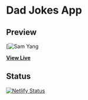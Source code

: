 # Dad Jokes App

## Preview

[![Sam Yang](https://353a23c500dde3b2ad58-c49fe7e7355d384845270f4a7a0a7aa1.ssl.cf2.rackcdn.com/5e0a54441e8eae7036254364/screenshot.png)

**[View Live ](https://samyang8989-react-dadjokes.netlify.com/)**

## Status

[![Netlify Status](https://api.netlify.com/api/v1/badges/bfa4d612-94b5-4e88-a415-a5140bed8b30/deploy-status)](https://app.netlify.com/sites/samyang8989-react-dadjokes/deploys)
